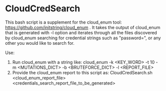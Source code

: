 # CloudCredSearch

This bash script is a supplement for the cloud_enum tool: https://github.com/initstring/cloud_enum .
It takes the output of cloud_enum that is generated with -l option and iterates through all the files discovered by cloud_enum searching for credential strings such as "password=", or any other you would like to search for.

Use:
1) Run cloud_enum with a string like: cloud_enum -k <KEY_WORD> -t 10 -m <MUTATIONS_DICT> -b <BRUTEFORCE_DICT> -l <REPORT_FILE>
2) Provide the cloud_enum report to this script as: CloudCredSearch.sh <cloud_enum_report_file> <credentials_search_report_file_to_be_generated>

